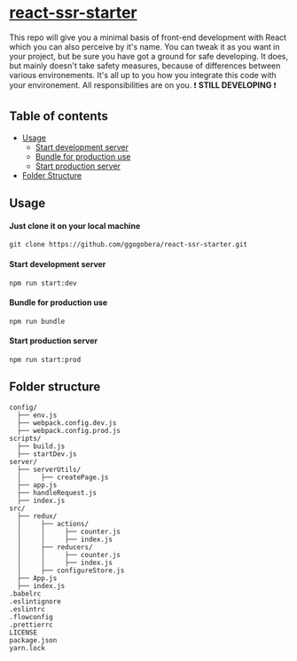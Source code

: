 # [react-ssr-starter](https://github.com/ggogobera/react-ssr-starter)
This repo will give you a minimal basis of front-end development with React which you can also perceive by it's name. You can tweak it as you want in your project, but be sure you have got a ground for safe developing. It does, but mainly doesn't take safety measures, because of differences between various environements. It's all up to you how you integrate this code with your environement. All responsibilities are on you. :exclamation: **STILL DEVELOPING** :exclamation:
## Table of contents
- [Usage](#usage)
  - [Start development server](#start-development-server)
  - [Bundle for production use](#bundle-for-production-use)
  - [Start production server](#start-production-server)
- [Folder Structure](#folder-structure)

## Usage
#### Just clone it on your local machine
```
git clone https://github.com/ggogobera/react-ssr-starter.git
```
#### Start development server
```
npm run start:dev
```
#### Bundle for production use
```
npm run bundle
```
#### Start production server
```
npm run start:prod
```
## Folder structure
```
config/
  ├── env.js
  ├── webpack.config.dev.js
  ├── webpack.config.prod.js
scripts/
  ├── build.js
  ├── startDev.js
server/
  ├── serverUtils/
  │     ├── createPage.js
  ├── app.js
  ├── handleRequest.js
  ├── index.js
src/
  ├── redux/
  │     ├── actions/
  │     │     ├── counter.js
  │     │     ├── index.js
  │     ├── reducers/
  │     │     ├── counter.js
  │     │     ├── index.js
  │     ├── configureStore.js
  ├── App.js
  ├── index.js
.babelrc
.eslintignore
.eslintrc
.flowconfig
.prettierrc
LICENSE
package.json
yarn.lock
```
